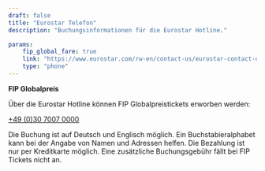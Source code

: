 ```yaml
---
draft: false
title: "Eurostar Telefon"
description: "Buchungsinformationen für die Eurostar Hotline."

params:
    fip_global_fare: true
    link: "https://www.eurostar.com/rw-en/contact-us/eurostar-contact-details"
    type: "phone"
---
```


**FIP Globalpreis**

Über die Eurostar Hotline können FIP Globalpreistickets erworben werden:

[+49 (0)30 7007 0000](tel:+493070070000)

Die Buchung ist auf Deutsch und Englisch möglich. Ein Buchstabieralphabet kann bei der Angabe von Namen und Adressen helfen. Die Bezahlung ist nur per Kreditkarte möglich. Eine zusätzliche Buchungsgebühr fällt bei FIP Tickets nicht an.
